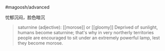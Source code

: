 #magoosh/advanced

忧郁沉闷，脸色暗沉

> saturnine (adjective): [[morose]] or [[gloomy]] 
Deprived of sunlight, humans become saturnine; that's why in very northerly territories people are encouraged to sit under an extremely powerful lamp, lest they become morose. 

